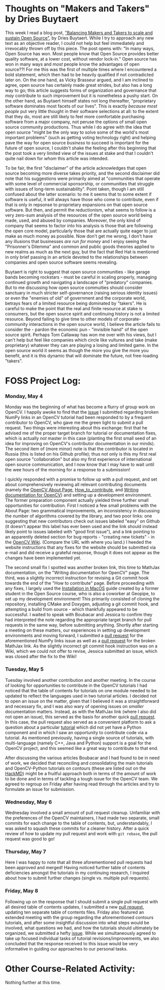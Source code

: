 # Thoughts on "Makers and Takers" by Dries Buytaert
This week I read a blog post, ["Balancing Makers and Takers to scale and sustain Open Source"](https://dri.es/balancing-makers-and-takers-to-scale-and-sustain-open-source), by Dries Buytaert. While I try to approach any new text as an objective reader, I could not help but feel immediately and irrevocably thrown off by this piece. The post opens with: "In many ways, Open Source has won. Most people know that Open Source provides better quality software, at a lower cost, without vendor lock-in." Open source has won in many ways and *most* people know the advantages of open source??! For me this was the first of multiple times where I encountered a bold statement, which then had to be heavily qualified if not contradicted later on. On the one hand, as Vicky Brasseur argued, and I am inclined to agree, open source has certainly made great strides, but also has a long way to go; this article suggests forms of organization and governance that *may* contribute to such improvement but it is nonetheless a pushy start. On the other hand, as Buytaert himself states not long thereafter, "proprietary software dominates most facets of our lives". This is exactly *because most people* put very little thought in their software selections at all: to the extent that they do, most are still likely to feel more comfortable purchasing software from a major company, not peruse the options of small open source community productions. Thus while I do agree with the idea that open source "might be the only way to solve some of the world's most important problems" (such as getting voting technology right) and helping pave the way for open source *business* to succeed is important for the future of open source, I couldn't shake the feeling after this beginning that the post took a very limited view of the issues at stake and that I couldn't quite nail down for *whom* this article was intended.

To be fair, the first "disclaimer" of the article acknowledges that open source becoming more diverse takes priority, and the second disclaimer did note that his suggestions were primarily aimed at "communities that operate with some level of commercial sponsorship, or communities that struggle with issues of long-term sustainability". Point taken, though I am still confused about the latter scenario: to me it seems that to some extent if software is useful, it will always have those who come to contribute, even if that is only in repsonse to proprietary expansions on that open source software. But then, and permit the reductionism, what seems to follow is a very zero-sum analysis of the resources of the open source world being made, used, and abused by companies. Moreover, the only kind of company that seems to factor into his analysis is those that are following the open core model, particularly those that are actually quite eager to just make as much money as possible. Now don't get me wrong, I don't have any illusions that businesses *are run for money* and I enjoy seeing the "Prisonner's Dilemma" and common and public goods theories applied to new realms as much as the next guy, but the fact that Red Hat is mentioned in only brief passing in an article devoted to the relationships between companies and open source software seems revealing. 

Buytaert is right to suggest that open source communities - like garage bands becoming rockstars - must be careful in scaling properly, managing continued growth and navigating a landscape of "predatory" companies. But to me discussing how open source commuities should consider sanctuary in much stricter self-governance (raising serious identity issues) or even the "enemies of old" of government and the corporate world, betrays fears of a limited resource being dominated by "takers". He is careful to make the point that the real and finite resource at stake is consumers, but the open source spirit and continuing history is not a limited resource. Beyond failing to give time to other models of corporate-community interactions in the open source world, I believe the article fails to consider the - pardon the economic pun - "invisible hand" of the open source spirit. Perhaps Tom Callaway has won me over with his views, but I can't help but feel like companies which circle like vultures and take (make proprietary) whatever they can are playing a losing and limited game. In the open source world it seems as though the more you give the more you benefit, and it is this dynamic that will dominate the future, not free-loading "takers". 

# FOSS Project Log:
### Monday, May 4
Monday was the beginning of what has become a flurry of group work on OpenCV. I happily awoke to find that the [issue](https://github.com/opencv/opencv/issues/17212) I submitted regarding broken NumPy links in an OpenCV tutorial had been responded to by a frequent contributor to OpenCV, who gave me the green light to submit a pull request. Two things were interesting about this exchange: first that he advised me of the proper target branch for tutorial or documentation fixes, which is actually *not* master in this case (planting the first small seed of an idea for improving on OpenCV's contributor documentation in our minds). The second item of (more minor) note is that the contributor is located in Russia (this is listed on his Github profile); thus not only is this my first real open source "collaboration" but also my first experience of international open source communication, and I now know that I may have to wait until the wee hours of the morning for a response to a submission!

I quickly responded with a promise to follow up with a pull request, and set about comprehensively reviewing all relevant contributing documents (namely the [OpenCV About Page](https://opencv.org/about/), [How_to_contribute](https://github.com/opencv/opencv/wiki/How_to_contribute), and [Writing documentation for OpenCV](https://docs.opencv.org/master/d4/db1/tutorial_documentation.html)) and setting up a development environment. The former preparation component actually yielded three further small opportunities for contribution. First I noticed a few small problems with the About Page: two grammatical improvements, an inconsistency in discussing the number of algorithms covered by the library, and two poor links: one suggesting that new contributors check out issues labeled "easy" on Github (it doesn't appear this label has ever been used and the link should instead likely point to issues labeled with "good first issue"), and a link pointing to an apparently deleted section for bug reports - "creating new tickets" -  in the [OpenCV Wiki](https://github.com/opencv/opencv/wiki#creating-new-tickets). (Compare the URL with where you land.) I heeded the website instructions that any fixes for the website should be submitted via e-mail and did receive a grateful response, though it does not appear as the changes have been implemented yet.

The second small fix I spotted was another broken link, this time to MathJax documentation, on the "Writing documentation for OpenCV" page. The third, was a slightly incorrect instruction for revising a Git commit hook towards the end of the "How to contribute" page. Before proceeding with any fixes, I largely used the [Installation in MacOS](https://docs.opencv.org/master/d0/db2/tutorial_macos_install.html) guide created by a former student in the Open Source course, who is also a coworker at Geopipe, to set up my development environment! This primarily consisted of cloning the repository, installing CMake and Doxygen, adjusting a git commit hook, and attempting a build from source - which thankfully appeared to be successful. I waited to speak with Boubacar and Jessica to confirm they had interpreted the note regarding the appropriate target branch for pull requests in the same way, before submitting anything. Shortly after starting a meeting on these matters, our experiences in setting up development environments and moving forward, I submitted a [pull request](https://github.com/opencv/opencv/pull/17218) for the aforementioned NumPy links issue as well as a [pull request](https://github.com/opencv/opencv/pull/17219) for the broken MathJax link. As the slightly incorrect git commit hook instruction was on a Wiki, which we could not offer to revise, Jessica submitted an issue, which was closed after the fix to the Wiki!

### Tuesday, May 5
Tuesday involved another contribution and another meeting. In the course of looking for opportunities to contribute in the OpenCV tutorials I had noticed that the table of contents for tutorials on one module needed to be updated to reflect the languages used in two tutorial articles. I decided not to open an issue on the matter, given that I believed it was a straightforward and necessary fix, and I was also wary of opening issues on *smaller* documentation matters. Instead, as with the MathJax link (where I also did not open an issue), this served as the basis for another quick [pull request](https://github.com/opencv/opencv/pull/17223). In this case, the pull request also served as a convenient platform to ask a question about a particular [tutorial](https://docs.opencv.org/master/df/d61/tutorial_random_generator_and_text.html) which did not yet have a Python component and in which I saw an opportunity to contribute code via a tutorial. As mentioned previously, having a single source of tutorials, with multi-language (namely C++, Java and Python) support is a goal for the OpenCV project, and this seemed like a great way to contribute to that end.

After discussing the various articles Boubacar and I had found to be in need of work, we decided that reconciling and consolidating the main tutorials and OpenCV-Python tutorials on contours (these are listed out on the [HackMD](https://hackmd.io/@drizhekGSpqvVRsSWVyXNA/BkbIno0EI)) might be a fruitful approach both in terms of the amount of work to be done and in terms of tackling a tough issue for the OpenCV team. We agreed to regroup on Friday after having read through the articles and try to formulate an issue for submission.
 
### Wednesday, May 6
Wednesday involved a small amount of pull request cleanup. Unfamiliar with the preferences of the OpenCV maintainers, I had made two separate, small commits for each change to the table of contents, but, understandably, I was asked to squash these commits for a cleaner history. After a quick review of how to update my pull request and work with `git rebase`, the pull request was good to go!

### Thursday, May 7
Here I was happy to note that all three aforementioned pull requests had been approved and merged! Having noticed further table of contents deficiencies amongst the tutorials in my continuing research, I inquired about how to submit further changes (single vs. multiple pull requests).

### Friday, May 8
Following up on the response that I should submit a single pull request with all desired table of contents updates, I submitted a new [pull request](https://github.com/opencv/opencv/pull/17244), updating ten separate table of contents files. Friday also featured an extended meeting with the group regarding the aforementioned contours tutorials, and after some insightful discussion into what steps would be involved, what questions we had, and how the tutorials should ultimately be organized, we submitted a hefty [issue](https://github.com/opencv/opencv/issues/17245). While we simultaneously agreed to take up focused individual tasks of tutorial revisions/improvements, we also concluded that the response received to this issue would be very informative in guiding our approaches to our personal tasks.

# Other Course-Related Activity:
Nothing further at this time.